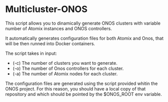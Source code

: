 # Multicluster-ONOS
This script allows you to dinamically generate ONOS clusters with variable number of Atomix instances and ONOS controllers.

It automatically generates configuration files for both Atomix and Onos, that will be then runned into Docker containers.

The script takes in input:
- (-c) The number of clusters you want to generate.
- (-o) The number of Onos controllers for each cluster.
- (-a) The number of Atomix nodes for each cluster.

The configuration files are generated using the script provided whitin the ONOS project.
For this reason, you should have a local copy of that repository and which should be pointed by the $ONOS_ROOT env variable.
